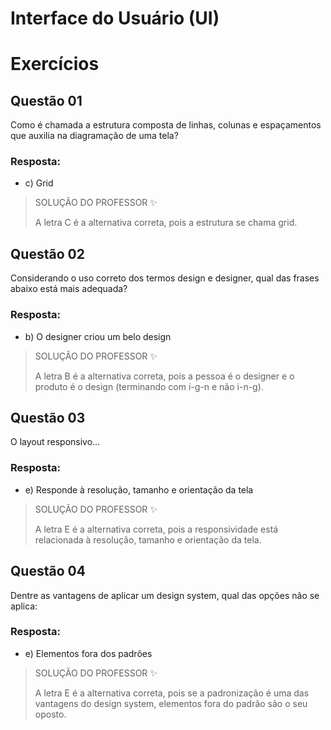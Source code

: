 # Interface do Usuário (UI)

# Exercícios


## Questão 01
Como é chamada a estrutura composta de linhas, colunas e espaçamentos que auxilia na diagramação de uma tela?

### Resposta:
- c) Grid

> SOLUÇÃO DO PROFESSOR ✨
>
> A letra C é a alternativa correta, pois a estrutura se chama grid.


## Questão 02
Considerando o uso correto dos termos design e designer, qual das frases abaixo está mais adequada?

### Resposta:
- b) O designer criou um belo design

> SOLUÇÃO DO PROFESSOR ✨
>
> A letra B é a alternativa correta, pois a pessoa é o designer e o produto é o design (terminando com i-g-n e não i-n-g).


## Questão 03
O layout responsivo…

### Resposta:
- e) Responde à resolução, tamanho e orientação da tela

> SOLUÇÃO DO PROFESSOR ✨
>
> A letra E é a alternativa correta, pois a responsividade está relacionada à resolução, tamanho e orientação da tela.


## Questão 04
Dentre as vantagens de aplicar um design system, qual das opções não se aplica:

### Resposta:
- e) Elementos fora dos padrões

> SOLUÇÃO DO PROFESSOR ✨
>
> A letra E é a alternativa correta, pois se a padronização é uma das vantagens do design system, elementos fora do padrão são o seu oposto.

